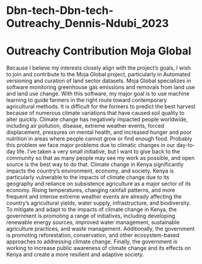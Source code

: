 # Dbn-tech-Dbn-tech-Outreachy_Dennis-Ndubi_2023
# Outreachy Contribution Moja Global
Because I believe my interests closely align with the project’s goals, I wish to join and contribute to the Moja Global project, particularly in Automated versioning and curation of land sector datasets. Moja Global specializes in software monitoring greenhouse gas emissions and removals from land use and land use change. With this software, my major goal is to use machine learning to guide farmers in the right route toward contemporary agricultural methods. It is difficult for the formers to predict the best harvest because of numerous climate variations that have caused soil quality to alter quickly. Climate change has negatively impacted people worldwide, including air pollution, disease, extreme weather events, forced displacement, pressures on mental health, and increased hunger and poor nutrition in areas where people cannot grow or find enough food. Probably this problem we face major problems due to climatic changes in our day-to-day life. I’ve taken a very small initiative, but I want to give back to the community so that as many people may see my work as possible, and open source is the best way to do that. Climate change in Kenya significantly impacts the country’s environment, economy, and society. Kenya is particularly vulnerable to the impacts of climate change due to its geography and reliance on subsistence agriculture as a major sector of its economy. Rising temperatures, changing rainfall patterns, and more frequent and intense extreme weather events are already affecting the country’s agricultural yields, water supply, infrastructure, and biodiversity. To mitigate and adapt to the impacts of climate change in Kenya, the government is promoting a range of initiatives, including developing renewable energy sources, improved water management, sustainable agriculture practices, and waste management. Additionally, the government is promoting reforestation, conservation, and other ecosystem-based approaches to addressing climate change. Finally, the government is working to increase public awareness of climate change and its effects on Kenya and create a more resilient and adaptive society.